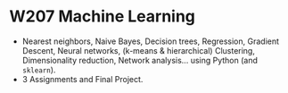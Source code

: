 # W207 Machine Learning

+ Nearest neighbors, Naive Bayes, Decision trees, Regression, Gradient Descent, Neural networks, (k-means & hierarchical) Clustering, Dimensionality reduction, Network analysis... using Python (and `sklearn`).
+ 3 Assignments and Final Project.
